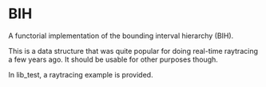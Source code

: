 # BIH
A functorial implementation of the bounding interval hierarchy (BIH).

This is a data structure that was quite popular for doing real-time raytracing a few years ago.
It should be usable for other purposes though.

In lib_test, a raytracing example is provided.